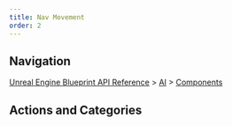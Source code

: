 ```yaml
---
title: Nav Movement
order: 2
---
```

## Navigation

[Unreal Engine Blueprint API Reference](https://dev.epicgames.com/documentation/en-us/unreal-engine/BlueprintAPI) > [AI](https://dev.epicgames.com/documentation/en-us/unreal-engine/BlueprintAPI/AI) > [Components](https://dev.epicgames.com/documentation/en-us/unreal-engine/BlueprintAPI/AI/Components)

## Actions and Categories
